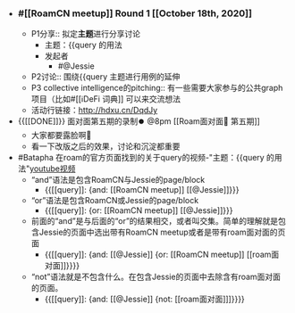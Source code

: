 - ### #[[RoamCN meetup]] Round 1 [[October 18th, 2020]]
    - P1分享:: 拟定**主题**进行分享讨论
        - 主题：{{query 的用法
        - 发起者
            - #@Jessie
    - P2讨论:: 围绕{{query 主题进行用例的延伸
    - P3 collective intelligence的pitching:: 有一些需要大家参与的公共graph项目（比如#[[ℹ︎DeFi 词典]] 可以来交流想法
    - 活动行链接：http://hdxu.cn/DqdJy
- {{[[DONE]]}} 面对面第五期的录制⏺️  @8pm [[Roam面对面🍜 第五期]]
    - 大家都要露脸啊🤩 
    - 看一下改版之后的效果，讨论和沉淀都重要
- #Batapha 在roam的官方页面找到的关于query的视频-"主题：{{query 的用法"[youtube视频](https://www.youtube.com/watch?v=LJZBGJOzhUY&feature=emb_logo&ab_channel=RobertHaisfield)
    - “and”语法是包含RoamCN与Jessie的page/block
        - {{[[query]]: {and: [[RoamCN meetup]] [[@Jessie]]}}}
    - “or”语法是包含RoamCN或Jessie的page/block
        - {{[[query]]: {or: [[RoamCN meetup]] [[@Jessie]]}}}
    - 前面的“and”是与后面的“or”的结果相交，或者叫交集。简单的理解就是包含Jessie的页面中选出带有RoamCN meetup或者是带有roam面对面的页面
        - {{[[query]]: {and: [[@Jessie]] {or: [[RoamCN meetup]] [[roam面对面]]}}}}
    - “not”语法就是不包含什么。在包含Jessie的页面中去除含有roam面对面的页面。
        - {{[[query]]: {and: [[@Jessie]] {not: [[roam面对面]]]}}}}
